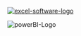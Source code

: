 
[![excel-software-logo](https://github.com/24billys/JobsDB-data-anlysis/assets/134829529/70ab77af-ef00-47a0-963a-664a6380c96a)](https://github.com/24billys/JobsDB-data-anlysis/tree/c16c37dad78bec86bbdb6c0cc0511a997dd39ddc/Excel%20%26%20powerBI%20project/Data%20Wrangling%20(Excel))


![powerBI-Logo](https://github.com/24billys/JobsDB-data-anlysis/assets/134829529/6c87bf3f-24f6-44ed-84cd-646c3d21b5a2)
